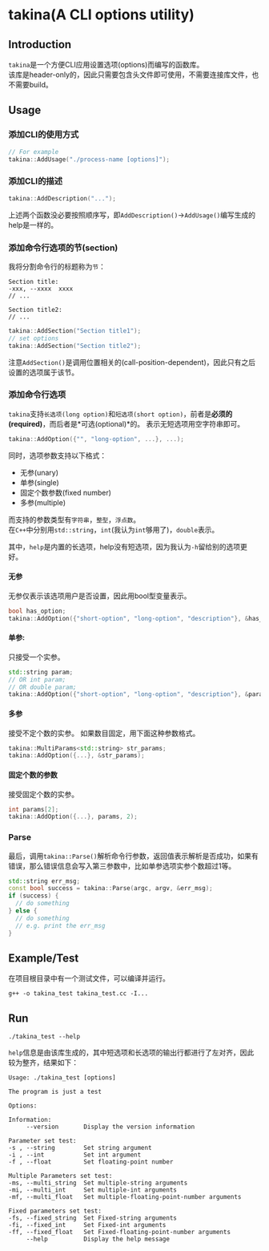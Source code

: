 # takina(A CLI options utility)
## Introduction
`takina`是一个方便CLI应用设置选项(options)而编写的函数库。<br>
该库是header-only的，因此只需要包含头文件即可使用，不需要连接库文件，也不需要build。<br>

## Usage
###  添加CLI的使用方式
```cpp
// For example
takina::AddUsage("./process-name [options]");
```

### 添加CLI的描述
```cpp
takina::AddDescription("...");
```
上述两个函数没必要按照顺序写，即`AddDescription()`->`AddUsage()`编写生成的help是一样的。

### 添加命令行选项的节(section)

我将分割命令行的标题称为`节`：
```
Section title:
-xxx, --xxxx  xxxx
// ...

Section title2:
// ...
```

```cpp
takina::AddSection("Section title1");
// set options
takina::AddSection("Section title2");
```
注意`AddSection()`是调用位置相关的(call-position-dependent)，因此只有之后设置的选项属于该节。


### 添加命令行选项

`takina`支持`长选项(long option)`和`短选项(short option)`，前者是**必须的(required)**，而后者是*可选(optional)*的。
表示无短选项用空字符串即可。
```cpp
takina::AddOption({"", "long-option", ...}, ...);
```
同时，选项参数支持以下格式：
* 无参(unary)
* 单参(single)
* 固定个数参数(fixed number)
* 多参(multiple)

而支持的参数类型有`字符串`，`整型`，`浮点数`。<br>
在`C++`中分别用`std::string`，`int`(我认为`int`够用了)，`double`表示。

其中，`help`是内置的长选项，help没有短选项，因为我认为`-h`留给别的选项更好。

#### 无参

无参仅表示该选项用户是否设置，因此用bool型变量表示。
```cpp
bool has_option;
takina::AddOption({"short-option", "long-option", "description"}, &has_option);
```

#### 单参:
只接受一个实参。
```cpp
std::string param;
// OR int param;
// OR double param;
takina::AddOption({"short-option", "long-option", "description"}, &param);
```

#### 多参
接受不定个数的实参。
如果数目固定，用下面这种参数格式。
```cpp
takina::MultiParams<std::string> str_params;
takina::AddOption({...}, &str_params);
```

#### 固定个数的参数
接受固定个数的实参。
```cpp
int params[2];
takina::AddOption({...}, params, 2);
```

### Parse
最后，调用`takina::Parse()`解析命令行参数，返回值表示解析是否成功，如果有错误，那么错误信息会写入第三参数中，比如单参选项实参个数超过1等。
```cpp
std::string err_msg;
const bool success = takina::Parse(argc, argv, &err_msg);
if (success) {
  // do something
} else {
  // do something
  // e.g. print the err_msg
}
```

## Example/Test
在项目根目录中有一个测试文件，可以编译并运行。
```shell
g++ -o takina_test takina_test.cc -I...
```

## Run
```shell
./takina_test --help
```

`help`信息是由该库生成的，其中短选项和长选项的输出行都进行了左对齐，因此较为整齐，结果如下：

```
Usage: ./takina_test [options]

The program is just a test

Options: 

Information:
     --version       Display the version information

Parameter set test:
-s , --string        Set string argument
-i , --int           Set int argument
-f , --float         Set floating-point number

Multiple Parameters set test:
-ms, --multi_string  Set multiple-string arguments
-mi, --multi_int     Set multiple-int arguments
-mf, --multi_float   Set multiple-floating-point-number arguments

Fixed parameters set test:
-fs, --fixed_string  Set Fixed-string arguments
-fi, --fixed_int     Set Fixed-int arguments
-ff, --fixed_float   Set Fixed-floating-point-number arguments
     --help          Display the help message
```
